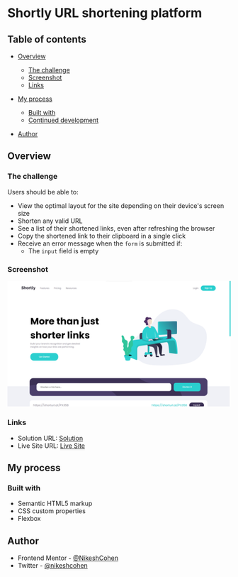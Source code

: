 # Shortly URL shortening platform

## Table of contents

- [Overview](#overview)
  - [The challenge](#the-challenge)
  - [Screenshot](#screenshot)
  - [Links](#links)
- [My process](#my-process)

  - [Built with](#built-with)
  - [Continued development](#continued-development)

- [Author](#author)

## Overview

### The challenge

Users should be able to:

- View the optimal layout for the site depending on their device's screen size
- Shorten any valid URL
- See a list of their shortened links, even after refreshing the browser
- Copy the shortened link to their clipboard in a single click
- Receive an error message when the `form` is submitted if:
  - The `input` field is empty

### Screenshot

![](./design/Screenshot%202023-11-07%20190335.png)

### Links

- Solution URL: [Solution](https://github.com/NikeshCohen/shortly)
- Live Site URL: [Live Site](https://nc-shortly.netlify.app/)

## My process

### Built with

- Semantic HTML5 markup
- CSS custom properties
- Flexbox

## Author

- Frontend Mentor - [@NikeshCohen](https://www.frontendmentor.io/profile/NikeshCohen)
- Twitter - [@nikeshcohen](https://www.twitter.com/nikeshcohen)
